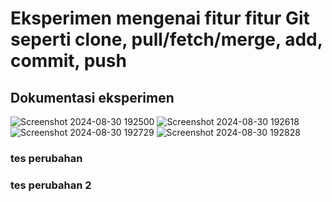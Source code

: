 # Eksperimen mengenai fitur fitur Git seperti clone, pull/fetch/merge, add, commit, push
## Dokumentasi eksperimen

![Screenshot 2024-08-30 192500](https://github.com/user-attachments/assets/1e3e7a0f-aab1-40a4-830c-5eaef784d909)
![Screenshot 2024-08-30 192618](https://github.com/user-attachments/assets/8490efa6-596b-46e9-8a93-047f9789ffa1)
![Screenshot 2024-08-30 192729](https://github.com/user-attachments/assets/054f8804-5645-4d66-9a75-54b43e688ab7)
![Screenshot 2024-08-30 192828](https://github.com/user-attachments/assets/84c819af-15b7-4d34-ae5d-bf812af12e29)

### tes perubahan
### tes perubahan 2